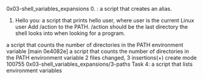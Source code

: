 0x03-shell_variables_expansions
0. <o>:  a script that creates an alias.
1. Hello you: a script that prints hello user, where user is the current Linux user
Add /action to the PATH. /action should be the last directory the shell looks into when looking for a program.


a script that counts the number of directories in the PATH environment variable
[main 0e4082e] a script that counts the number of directories in the PATH environment variable
 2 files changed, 3 insertions(+)
 create mode 100755 0x03-shell_variables_expansions/3-paths
Task 4: a script that lists environment variables
